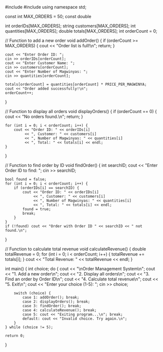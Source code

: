 #include <iostream>
#include <string>
using namespace std;

const int MAX_ORDERS = 50;
const double 

int orderIDs[MAX_ORDERS];
string customers[MAX_ORDERS];
int quantities[MAX_ORDERS];
double totals[MAX_ORDERS];
int orderCount = 0;

// Function to add a new order
void addOrder() {
    if (orderCount >= MAX_ORDERS) {
        cout << "Order list is full!\n";
        return;
    }

    cout << "Enter Order ID: ";
    cin >> orderIDs[orderCount];
    cout << "Enter Customer Name: ";
    cin >> customers[orderCount];
    cout << "Enter Number of Magwinyas: ";
    cin >> quantities[orderCount];

    totals[orderCount] = quantities[orderCount] * PRICE_PER_MAGWINYA;
    cout << "Order added successfully!\n";
    orderCount++;
}

// Function to display all orders
void displayOrders() {
    if (orderCount == 0) {
        cout << "No orders found.\n";
        return;
    }

    for (int i = 0; i < orderCount; i++) {
        cout << "Order ID: " << orderIDs[i]
             << ", Customer: " << customers[i]
             << ", Number of Magwinyas: " << quantities[i]
             << ", Total: " << totals[i] << endl;
    }
}

// Function to find order by ID
void findOrder() {
    int searchID;
    cout << "Enter Order ID to find: ";
    cin >> searchID;

    bool found = false;
    for (int i = 0; i < orderCount; i++) {
        if (orderIDs[i] == searchID) {
            cout << "Order ID: " << orderIDs[i]
                 << ", Customer: " << customers[i]
                 << ", Number of Magwinyas: " << quantities[i]
                 << ", Total: " << totals[i] << endl;
            found = true;
            break;
        }
    }
    if (!found) cout << "Order with Order ID " << searchID << " not found.\n";
}

// Function to calculate total revenue
void calculateRevenue() {
    double totalRevenue = 0;
    for (int i = 0; i < orderCount; i++) {
        totalRevenue += totals[i];
    }
    cout << "Total Revenue: " << totalRevenue << endl;
}

int main() {
    int choice;
    do {
        cout << "\nOrder Management System\n";
        cout << "1. Add a new order\n";
        cout << "2. Display all orders\n";
        cout << "3. Find an order by Order ID\n";
        cout << "4. Calculate total revenue\n";
        cout << "5. Exit\n";
        cout << "Enter your choice (1-5): ";
        cin >> choice;

        switch (choice) {
            case 1: addOrder(); break;
            case 2: displayOrders(); break;
            case 3: findOrder(); break;
            case 4: calculateRevenue(); break;
            case 5: cout << "Exiting program...\n"; break;
            default: cout << "Invalid choice. Try again.\n";
        }
    } while (choice != 5);

    return 0;
}
